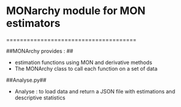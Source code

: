 # MONarchy module for MON estimators #
======================================

##MONArchy provides : ##
- estimation functions using MON and derivative methods
- The MONArchy class to call each function on a set of data

##Analyse.py##
- Analyse : to load data and return a JSON file with estimations and descriptive statistics

